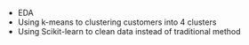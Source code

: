 - EDA
- Using k-means to clustering customers into 4 clusters
- Using Scikit-learn to clean data instead of traditional method
